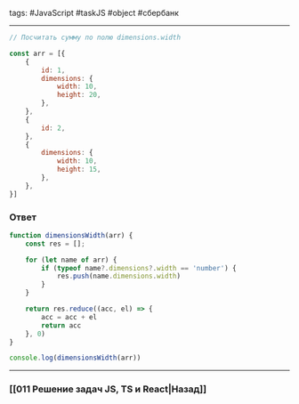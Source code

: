 tags: #JavaScript #taskJS #object #сбербанк 
____

```js
// Посчитать сумму по полю dimensions.width

const arr = [{
	{
		id: 1,
		dimensions: {
			width: 10,
			height: 20,
		},
	},
	{
		id: 2,
	},
	{
		dimensions: {
			width: 10,
			height: 15,
		},
	},
}]
```

### Ответ

```js
function dimensionsWidth(arr) {
    const res = [];

    for (let name of arr) {
        if (typeof name?.dimensions?.width == 'number') {
            res.push(name.dimensions.width)
        }
    }

    return res.reduce((acc, el) => {
        acc = acc + el
        return acc
    }, 0)
}

console.log(dimensionsWidth(arr))
```

___
### [[011 Решение задач JS, TS и React|Назад]]